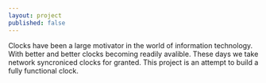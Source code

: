 ```yaml
---
layout: project
published: false
---
```


Clocks have been a large motivator in the world of information technology. With
better and better clocks becoming readily avalible. These days we take network
syncroniced clocks for granted. This project is an attempt to build a fully
functional clock.
